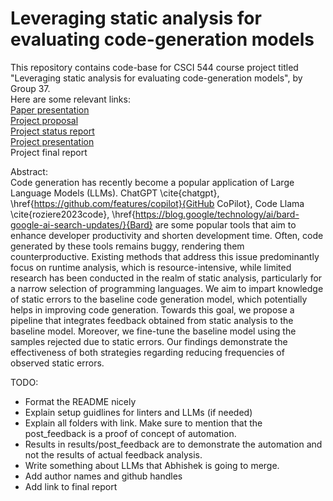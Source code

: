 # Leveraging static analysis for evaluating code-generation models

This repository contains code-base for CSCI 544 course project titled "Leveraging static analysis for evaluating code-generation models", by Group 37.<br>
Here are some relevant links:<br>
[Paper presentation](https://github.com/ksanu1998/NLP_Group37/blob/main/reports/NLP_Group_37_Paper_Presentation.pdf)<br>
[Project proposal](https://github.com/ksanu1998/NLP_Group37/blob/main/reports/NLP_Group_37_Project_Proposal.pdf) <br>
[Project status report](https://github.com/ksanu1998/NLP_Group37/blob/main/reports/NLP_Group_37_Project_Status_Report.pdf) <br>
[Project presentation](https://github.com/ksanu1998/NLP_Group37/blob/main/reports/NLP_Group_37_Project_Presentation.pdf) <br>
Project final report <br>

Abstract:<br>
Code generation has recently become a popular application of Large Language Models (LLMs). ChatGPT \cite{chatgpt}, \href{https://github.com/features/copilot}{GitHub CoPilot}, Code Llama \cite{roziere2023code}, \href{https://blog.google/technology/ai/bard-google-ai-search-updates/}{Bard} are some popular tools that aim to enhance developer productivity and shorten development time. Often, code generated by these tools remains buggy, rendering them counterproductive. Existing methods that address this issue predominantly focus on runtime analysis, which is resource-intensive, while limited research has been conducted in the realm of static analysis, particularly for a narrow selection of programming languages. We aim to impart knowledge of static errors to the baseline code generation model, which potentially helps in improving code generation. Towards this goal, we propose a pipeline that integrates feedback obtained from static analysis to the baseline model. Moreover, we fine-tune the baseline model using the samples rejected due to static errors. Our findings demonstrate the effectiveness of both strategies regarding reducing frequencies of observed static errors.

TODO:<br>
* Format the README nicely
* Explain setup guidlines for linters and LLMs (if needed)
* Explain all folders with link. Make sure to mention that the post_feedback is a proof of concept of automation. 
* Results in results/post_feedback are to demonstrate the automation and not the results of actual feedback analysis.
* Write something about LLMs that Abhishek is going to merge.
* Add author names and github handles
* Add link to final report
